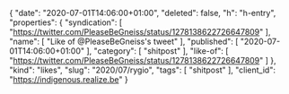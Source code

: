 {
  "date": "2020-07-01T14:06:00+01:00",
  "deleted": false,
  "h": "h-entry",
  "properties": {
    "syndication": [
      "https://twitter.com/PleaseBeGneiss/status/1278138622726647809"
    ],
    "name": [
      "Like of @PleaseBeGneiss's tweet"
    ],
    "published": [
      "2020-07-01T14:06:00+01:00"
    ],
    "category": [
      "shitpost"
    ],
    "like-of": [
      "https://twitter.com/PleaseBeGneiss/status/1278138622726647809"
    ]
  },
  "kind": "likes",
  "slug": "2020/07/rygio",
  "tags": [
    "shitpost"
  ],
  "client_id": "https://indigenous.realize.be"
}

